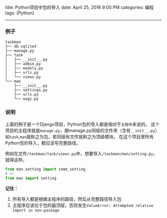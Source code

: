 title: Python项目中包的导入
date: April 25, 2016 9:00 PM
categories: 编程
tags: [Python]


----

### 例子
```
taskman
├── db.sqlite3
├── manage.py
├── task
│   ├── __init__.py
│   ├── admin.py
│   ├── models.py
│   ├── urls.py
│   └── views.py
└── man
    ├── __init__.py 
    ├── settings.py 
    ├── urls.py 
    └── wsgi.py 
```

### 说明
上面的例子是一个Django项目，Python包的导入都是相对于`主程序`来说的。
这个项目的主程序就是`manage.py`，跟manage.py同级的文件夹（含有`__init__.py`）如`task`,`man`就称之为包，若同级有文件就称之为顶级模块。
在这个项目里所有Python包的导入，都应该写完整路径。

例如在文件`/taskman/task/views.py`中，想要导入`/taskman/man/setting.py`，就得这样。
```python
from man.setting import some_setting
# or 
from man import setting
```
<b>记住：</b>
1. 所有导入都是根据主程序的路径，然后从完整路径导入包
2. 主程序应该位于包的最顶层，否则发生`ValueError: Attempted relative import in non-package`


